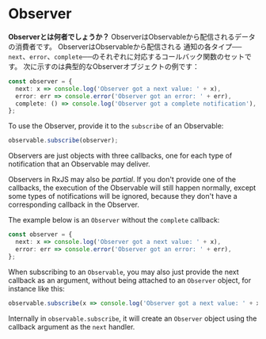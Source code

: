 # Observer

**Observerとは何者でしょうか？** ObserverはObservableから配信されるデータの消費者です。
ObserverはObservableから配信される 通知の各タイプ── `next`、`error`、`complete`──のそれぞれに対応するコールバック関数のセットです。
次に示すのは典型的なObserverオブジェクトの例です：

```ts
const observer = {
  next: x => console.log('Observer got a next value: ' + x),
  error: err => console.error('Observer got an error: ' + err),
  complete: () => console.log('Observer got a complete notification'),
};
```

To use the Observer, provide it to the `subscribe` of an Observable:

```ts
observable.subscribe(observer);
```

<span class="informal">Observers are just objects with three callbacks, one for each type of notification that an Observable may deliver.</span>

Observers in RxJS may also be *partial*. If you don't provide one of the callbacks, the execution of the Observable will still happen normally, except some types of notifications will be ignored, because they don't have a corresponding callback in the Observer.

The example below is an `Observer` without the `complete` callback:

```ts
const observer = {
  next: x => console.log('Observer got a next value: ' + x),
  error: err => console.error('Observer got an error: ' + err),
};
```

When subscribing to an `Observable`, you may also just provide the next callback as an argument, without being attached to an `Observer` object, for instance like this:

```ts
observable.subscribe(x => console.log('Observer got a next value: ' + x));
```

Internally in `observable.subscribe`, it will create an `Observer` object using the callback argument as the `next` handler.
